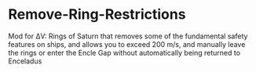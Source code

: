 # Remove-Ring-Restrictions
Mod for ΔV: Rings of Saturn that removes some of the fundamental safety features on ships, and allows you to exceed 200 m/s, and manually leave the rings or enter the Encle Gap without automatically being returned to Enceladus
